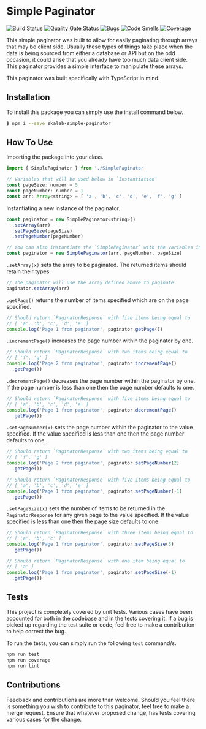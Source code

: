 # Simple Paginator
[![Build Status](https://travis-ci.org/ToeFungi/skaleb-simple-paginator.svg?branch=master)](https://travis-ci.org/ToeFungi/skaleb-simple-paginator)
[![Quality Gate Status](https://sonarcloud.io/api/project_badges/measure?project=ToeFungi_skaleb-simple-paginator&metric=alert_status)](https://sonarcloud.io/dashboard?id=ToeFungi_skaleb-simple-paginator)
[![Bugs](https://sonarcloud.io/api/project_badges/measure?project=ToeFungi_skaleb-simple-paginator&metric=bugs)](https://sonarcloud.io/dashboard?id=ToeFungi_skaleb-simple-paginator)
[![Code Smells](https://sonarcloud.io/api/project_badges/measure?project=ToeFungi_skaleb-simple-paginator&metric=code_smells)](https://sonarcloud.io/dashboard?id=ToeFungi_skaleb-simple-paginator)
[![Coverage](https://sonarcloud.io/api/project_badges/measure?project=ToeFungi_skaleb-simple-paginator&metric=coverage)](https://sonarcloud.io/dashboard?id=ToeFungi_skaleb-simple-paginator)

This simple paginator was built to allow for easily paginating through arrays that may be client side. Usually these 
types of things take place when the data is being sourced from either a database or API but on the odd occasion, it 
could arise that you already have too much data client side. This paginator provides a simple interface to manipulate
these arrays.

This paginator was built specifically with TypeScript in mind.

## Installation
To install this package you can simply use the install command below.
```bash
$ npm i --save skaleb-simple-paginator
```

## How To Use
Importing the package into your class.
```javascript
import { SimplePaginator } from './SimplePaginator'

// Variables that will be used below in `Instantiation`
const pageSize: number = 5
const pageNumber: number = 1
const arr: Array<string> = [ 'a', 'b', 'c', 'd', 'e', 'f', 'g' ]
```

Instantiating a new instance of the paginator.
```javascript
const paginator = new SimplePaginator<string>()
  .setArray(arr)
  .setPageSize(pageSize)
  .setPageNumber(pageNumber)

// You can also instantiate the `SimplePaginator` with the variables in the constructor
const paginator = new SimplePaginator(arr, pageNumber, pageSize)
```

`.setArray(x)` sets the array to be paginated. The returned items should retain their types.
```javascript
// The paginator will use the array defined above to paginate
paginator.setArray(arr)
```

`.getPage()` returns the number of items specified which are on the page specified.
```javascript
// Should return `PaginatorResponse` with five items being equal to
// [ 'a', 'b', 'c', 'd', 'e' ]
console.log('Page 1 from paginator', paginator.getPage())
```

`.incrementPage()` increases the page number within the paginator by one.
```javascript
// Should return `PaginatorResponse` with two items being equal to
// [ 'f', 'g' ]
console.log('Page 2 from paginator', paginator.incrementPage()
  .getPage())
```

`.decrementPage()` decreases the page number within the paginator by one. If the page number is less than one then the 
page number defaults to one.
```javascript
// Should return `PaginatorResponse` with five items being equal to
// [ 'a', 'b', 'c', 'd', 'e' ]
console.log('Page 1 from paginator', paginator.decrementPage()
  .getPage())
```

`.setPageNumber(x)` sets the page number within the paginator to the value specified. If the value specified is less
than one then the page number defaults to one.
```javascript
// Should return `PaginatorResponse` with two items being equal to
// [ 'f', 'g' ]
console.log('Page 2 from paginator', paginator.setPageNumber(2)
  .getPage())

// Should return `PaginatorResponse` with five items being equal to
// [ 'a', 'b', 'c', 'd', 'e' ]
console.log('Page 1 from paginator', paginator.setPageNumber(-1)
  .getPage())
``` 

`.setPageSize(x)` sets the number of items to be returned in the `PaginatorResponse` for any given page to the value
specified. If the value specified is less than one then the page size defaults to one. 
```javascript
// Should return `PaginatorResponse` with three items being equal to
// [ 'a', 'b', 'c' ]
console.log('Page 1 from paginator', paginator.setPageSize(3)
  .getPage())

// Should return `PaginatorResponse` with one item being equal to
// [ 'a' ]
console.log('Page 1 from paginator', paginator.setPageSize(-1)
  .getPage())
```

## Tests
This project is completely covered by unit tests. Various cases have been accounted for both in the codebase and in the
tests covering it. If a bug is picked up regarding the test suite or code, feel free to make a contribution to help
correct the bug.

To run the tests, you can simply run the following `test` command/s.
```bash
npm run test
npm run coverage
npm run lint
```

## Contributions
Feedback and contributions are more than welcome. Should you feel there is something you wish to contribute to this 
paginator, feel free to make a merge request. Ensure that whatever proposed change, has tests covering various cases for
the change. 
